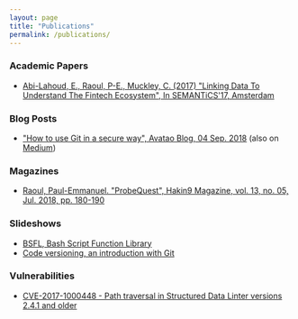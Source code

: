 ```yaml
---
layout: page
title: "Publications"
permalink: /publications/
---
```

### Academic Papers

* [Abi-Lahoud, E., Raoul, P-E., Muckley, C. (2017) "Linking Data To Understand The Fintech Ecosystem", In SEMANTiCS'17, Amsterdam][semantics-2017-demo-paper]

### Blog Posts

* ["How to use Git in a secure way", Avatao Blog, 04 Sep. 2018][avatao-git-security] (also on [Medium][avatao-git-security-medium])

### Magazines

* [Raoul, Paul-Emmanuel. "ProbeQuest", Hakin9 Magazine, vol. 13, no. 05, Jul. 2018, pp. 180-190][hakin9-vol13-no05]

### Slideshows

* [BSFL, Bash Script Function Library][bsfl-slideshow]
* [Code versioning, an introduction with Git][git-slideshow]

### Vulnerabilities

* [CVE-2017-1000448 - Path traversal in Structured Data Linter versions 2.4.1 and older][CVE-2017-1000448]

 [avatao-git-security]: https://avatao.com/git-security-best-practices/
 [avatao-git-security-medium]: https://medium.com/@avatao/how-to-use-git-in-a-secure-way-89571e738899
 [bsfl-slideshow]: https://skyplabs.github.io/bsfl-slideshow/
 [CVE-2017-1000448]: https://nvd.nist.gov/vuln/detail/CVE-2017-1000448
 [git-slideshow]: https://skyplabs.github.io/git-slideshow/
 [hakin9-vol13-no05]: https://skyplabs.keybase.pub/Papers/Magazines/Hakin9%20Magazine%2C%20VOL.13%2C%20NO.%2005%2C%20%22Open%20Source%20Hacking%20Tools%22.pdf
 [semantics-2017-demo-paper]: http://ceur-ws.org/Vol-2044/paper18/
